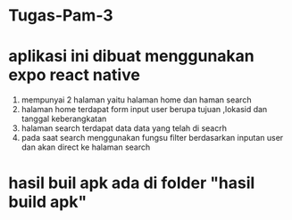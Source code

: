 # Tugas-Pam-3
# aplikasi ini dibuat menggunakan expo react native

1. mempunyai 2 halaman yaitu halaman home dan haman search
2. halaman home terdapat form input user berupa tujuan ,lokasid dan tanggal keberangkatan
3. halaman search terdapat data data yang telah di seacrh
4. pada saat search menggunakan fungsu filter berdasarkan inputan user dan akan direct ke halaman search

# hasil buil apk ada di folder "hasil build apk"
